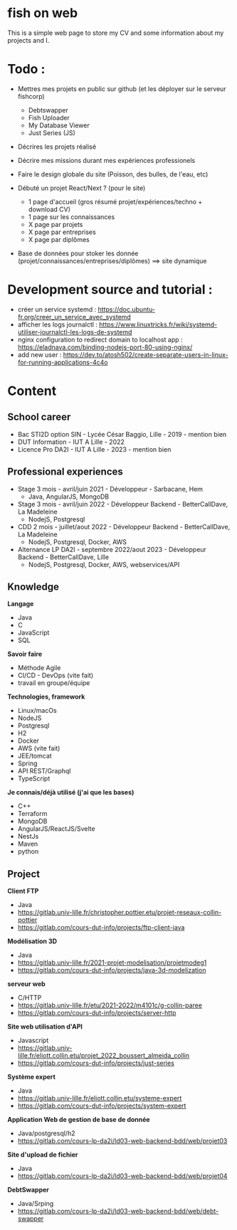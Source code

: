 # fish on web

This is a simple web page to store my CV and some information about my projects and I.

# Todo : 

- Mettres mes projets en public sur github (et les déployer sur le serveur fishcorp)
  - Debtswapper
  - Fish Uploader
  - My Database Viewer
  - Just Series (JS)
- Décrires les projets réalisé
- Décrire mes missions durant mes expériences professionels
- Faire le design globale du site (Poisson, des bulles, de l'eau, etc)
- Débuté un projet React/Next ? (pour le site)
  - 1 page d'accueil (gros résumé projet/expériences/techno + download CV)
  - 1 page sur les connaissances
  - X page par projets
  - X page par entreprises
  - X page par diplômes

- Base de données pour stoker les donnée (projet/connaissances/entreprises/diplômes) ==> site dynamique

# Development source and tutorial :

- créer un service systemd : https://doc.ubuntu-fr.org/creer_un_service_avec_systemd
- afficher les logs journalctl : https://www.linuxtricks.fr/wiki/systemd-utiliser-journalctl-les-logs-de-systemd
- nginx configuration to redirect domain to localhost app : https://eladnava.com/binding-nodejs-port-80-using-nginx/
- add new user : https://dev.to/atosh502/create-separate-users-in-linux-for-running-applications-4c4o


# Content

## School career

- Bac STI2D option SIN - Lycée César Baggio, Lille - 2019 - mention bien
- DUT Information - IUT A Lille - 2022
- Licence Pro DA2I - IUT A Lille - 2023 - mention bien


## Professional experiences

- Stage 3 mois - avril/juin 2021 - Développeur - Sarbacane, Hem
  - Java, AngularJS, MongoDB
- Stage 3 mois - avril/juin 2022 - Développeur Backend - BetterCallDave, La Madeleine
  - NodejS, Postgresql
- CDD 2 mois - juillet/aout 2022 - Développeur Backend - BetterCallDave, La Madeleine
  - NodejS, Postgresql, Docker, AWS
- Alternance LP DA2I - septembre 2022/aout 2023 - Développeur Backend - BetterCallDave, Lille
  - NodejS, Postgresql, Docker, AWS, webservices/API


## Knowledge

**Langage**
  - Java
  - C
  - JavaScript
  - SQL

**Savoir faire**
  - Méthode Agile
  - CI/CD - DevOps (vite fait)
  - travail en groupe/équipe

**Technologies, framework**
  - Linux/macOs
  - NodeJS
  - Postgresql
  - H2
  - Docker
  - AWS (vite fait)
  - JEE/tomcat
  - Spring
  - API REST/Graphql
  - TypeScript

**Je connais/déjà utilisé (j'ai que les bases)**
  - C++
  - Terraform
  - MongoDB
  - AngularJS/ReactJS/Svelte
  - NestJs
  - Maven
  - python


## Project

**Client FTP**
  - Java
  - https://gitlab.univ-lille.fr/christopher.pottier.etu/projet-reseaux-collin-pottier
  - https://gitlab.com/cours-dut-info/projects/ftp-client-java

**Modélisation 3D**
  - Java
  - https://gitlab.univ-lille.fr/2021-projet-modelisation/projetmodeg1
  - https://gitlab.com/cours-dut-info/projects/java-3d-modelization

**serveur web**
  - C/HTTP
  - https://gitlab.univ-lille.fr/etu/2021-2022/m4101c/g-collin-paree
  - https://gitlab.com/cours-dut-info/projects/server-http

**Site web utilisation d'API**
  - Javascript
  - https://gitlab.univ-lille.fr/eliott.collin.etu/projet_2022_boussert_almeida_collin
  - https://gitlab.com/cours-dut-info/projects/just-series

**Système expert**
  - Java 
  - https://gitlab.univ-lille.fr/eliott.collin.etu/systeme-expert
  - https://gitlab.com/cours-dut-info/projects/system-expert

**Application Web de gestion de base de donnée**
  - Java/postgresql/h2 
  - https://gitlab.com/cours-lp-da2i/ld03-web-backend-bdd/web/projet03

**Site d'upload de fichier**
  - Java 
  - https://gitlab.com/cours-lp-da2i/ld03-web-backend-bdd/web/projet04

**DebtSwapper**
  - Java/Srping 
  - https://gitlab.com/cours-lp-da2i/ld03-web-backend-bdd/web/debt-swapper
